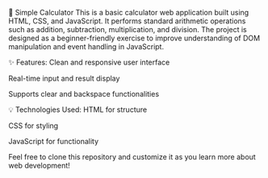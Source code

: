 🧮 Simple Calculator
This is a basic calculator web application built using HTML, CSS, and JavaScript. It performs standard arithmetic operations such as addition, subtraction, multiplication, and division. The project is designed as a beginner-friendly exercise to improve understanding of DOM manipulation and event handling in JavaScript.

✨ Features:
Clean and responsive user interface

Real-time input and result display

Supports clear and backspace functionalities

💡 Technologies Used:
HTML for structure

CSS for styling

JavaScript for functionality

Feel free to clone this repository and customize it as you learn more about web development!

